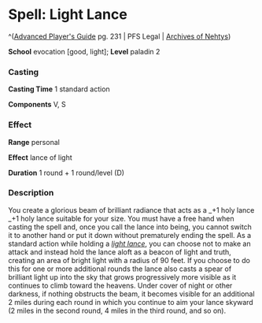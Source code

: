 # Spell: Light Lance

^([Advanced Player's Guide][ss-light-lance] pg. 231 | PFS Legal | [Archives of Nehtys][sn-light-lance])

**School** evocation [good, light]; **Level** paladin 2

### Casting

**Casting Time** 1 standard action

**Components** V, S

### Effect

**Range** personal

**Effect** lance of light

**Duration** 1 round + 1 round/level (D)

### Description

You create a glorious beam of brilliant radiance that acts as a _+1 holy lance _+1 holy lance suitable for your size. You must have a free hand when casting the spell and, once you call the lance into being, you cannot switch it to another hand or put it down without prematurely ending the spell. As a standard action while holding a _[light lance]_, you can choose not to make an attack and instead hold the lance aloft as a beacon of light and truth, creating an area of bright light with a radius of 90 feet. If you choose to do this for one or more additional rounds the lance also casts a spear of brilliant light up into the sky that grows progressively more visible as it continues to climb toward the heavens. Under cover of night or other darkness, if nothing obstructs the beam, it becomes visible for an additional 2 miles during each round in which you continue to aim your lance skyward (2 miles in the second round, 4 miles in the third round, and so on).

[ss-light-lance]: http://paizo.com/pathfinderRPG/v57
[sn-light-lance]: http://www.archivesofnethys.com/SpellDisplay.aspx?ItemName=Light%20Lance
[light lance]: http://www.archivesofnethys.com/SpellDisplay.aspx?ItemName=light%20lance